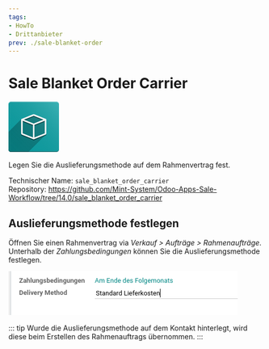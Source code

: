```yaml
---
tags:
- HowTo
- Drittanbieter
prev: ./sale-blanket-order
---
```

# Sale Blanket Order Carrier
![icon_oms_box](assets/icon_oms_box.png)

Legen Sie die Auslieferungsmethode auf dem Rahmenvertrag fest.

Technischer Name: `sale_blanket_order_carrier`\
Repository: <https://github.com/Mint-System/Odoo-Apps-Sale-Workflow/tree/14.0/sale_blanket_order_carrier>

## Auslieferungsmethode festlegen

Öffnen Sie einen Rahmenvertrag via *Verkauf > Aufträge > Rahmenaufträge*. Unterhalb der *Zahlungsbedingungen* können Sie die Auslieferungsmethode festlegen.

![](assets/Sale%20Blanket%20Order%20Carrier.png)

::: tip
Wurde die Auslieferungsmethode auf dem Kontakt hinterlegt, wird diese beim Erstellen des Rahmenauftrags übernommen.
:::